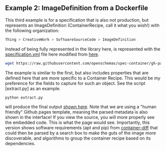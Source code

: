 ## Example 2: ImageDefinition from a Dockerfile

This third example is for a specification that is also not production, but represents
an ImageDefinition (ContainerRecipe, call it what you wish!) with the following
organization:

```bash
Thing > CreativeWork > SoftwareSourceCode > ImageDefinition
```

Instead of being fully represented in the library here, is represented with the [specification.yml](specification.yml) file here modified from [here](https://raw.githubusercontent.com/openschemas/spec-container/gh-pages/_yaml/ContainerRecipe.yml).

```bash
wget https://raw.githubusercontent.com/openschemas/spec-container/gh-pages/_yaml/ContainerRecipe.yml
```

The example is similar to the first, but also includes properties that are defined here
that are more specific to a Container Recipe. This would be my preference for the fields to 
capture for such an object. See the script [extract.py] as an example.

```bash
python extract.py
```

will produce the final output [shown here](). Note that we are using a "human friendly"
Github pages template, meaning the parsed metadata is also shown in the interface!
If you view the source, you will more properly see the embedded code. This is what
the page would see. Importantly, this version shows software requirements (apt 
and pip) from [container-diff](https://github.com/GoogleContainerTools/container-diff)
 that could then be parsed by a search box to make the guts of the image more
 discoverable, and algorithms to group the container recipe based on its dependencies.
